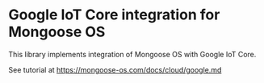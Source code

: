 # Google IoT Core integration for Mongoose OS

This library implements integration of Mongoose OS with Google IoT Core.

See tutorial at https://mongoose-os.com/docs/cloud/google.md
